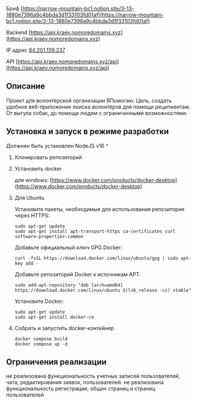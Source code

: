 
Бриф [https://narrow-mountain-bc1.notion.site/3-13-1880e7396a9c4bbda3d1f33103fd01af](https://narrow-mountain-bc1.notion.site/3-13-1880e7396a9c4bbda3d1f33103fd01af)

Backend  [https://api.kraev.nomoredomains.xyz](https://api.kraev.nomoredomains.xyz)

IP адрес [84.201.139.237](84.201.139.237)

API [https://api.kraev.nomoredomains.xyz/api](https://api.kraev.nomoredomains.xyz/api)

## Описание
Проект для волонтерской организации ЯПомогаю. Цель, создать удобное веб-приложение поиска волонтёров для помощи реципиентам. От выгула собак, до помощи людям с ограниченными возможностями.


## Установка и запуск в режиме разработки

Должнен быть установлен NodeJS v16 ^

1. Клонировать репозиторий



2. Установить docker

   для windows: [https://www.docker.com/products/docker-desktop](https://www.docker.com/products/docker-desktop)



3. Для Ubuntu

   Установите пакеты, необходимые для использования репозитория через HTTPS:
   ```shell
   sudo apt-get update
   sudo apt-get install apt-transport-https ca-certificates curl software-properties-common
   ```
   Добавьте официальный ключ GPG Docker:
   ```shell
   curl -fsSL https://download.docker.com/linux/ubuntu/gpg | sudo apt-key add -
   ```

   Добавьте репозиторий Docker к источникам APT:
   ```shell
   sudo add-apt-repository "deb [arch=amd64] https://download.docker.com/linux/ubuntu $(lsb_release -cs) stable"
   ```

   Установите Docker:
   ```shell
   sudo apt-get update
   sudo apt-get install docker-ce
   ```


4. Собрать и запустить docker-контейнер

   ```shell
   docker compose build
   docker compose up -d
   ```


## Ограничения реализации

не реализована функциональность учетных записей пользователей, чата, редактирования заявок, пользователей.
не реализована функциональность регистрации, общих страниц и страниц пользователей
